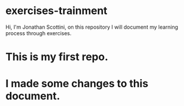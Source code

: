 # exercises-trainment

Hi, I'm Jonathan Scottini, on this repository I will document my learning process through exercises.

# This is my first repo.

# I made some changes to this document.